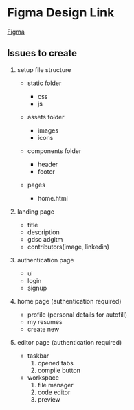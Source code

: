 # Figma Design Link

[Figma](https://www.figma.com/file/vvX6zvDE2CbIHDt9ma5XHm/hacktober-fest)

## Issues to create

1. setup file structure
    - static folder
        - css
        - js

    - assets folder
        - images
        - icons

    - components folder
        - header
        - footer

    - pages
        - home.html

2. landing page
    - title
    - description
    - gdsc adgitm
    - contributors(image, linkedin)

3. authentication page
    - ui
    - login
    - signup

4. home page (authentication required)
    - profile (personal details for autofill)
    - my resumes
    - create new

5. editor page (authentication required)
    - taskbar
        1. opened tabs
        2. compile button
    - workspace
        1. file manager
        2. code editor
        3. preview
